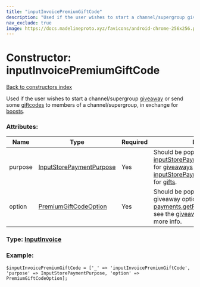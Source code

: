 ```yaml
---
title: "inputInvoicePremiumGiftCode"
description: "Used if the user wishes to start a channel/supergroup giveaway or send some giftcodes to members of a channel/supergroup, in exchange for boosts."
nav_exclude: true
image: https://docs.madelineproto.xyz/favicons/android-chrome-256x256.png
---
```

# Constructor: inputInvoicePremiumGiftCode  
[Back to constructors index](/API_docs/constructors/index.html)



Used if the user wishes to start a channel/supergroup [giveaway](https://core.telegram.org/api/giveaways) or send some [giftcodes](https://core.telegram.org/api/giveaways) to members of a channel/supergroup, in exchange for [boosts](https://core.telegram.org/api/boost).

### Attributes:

| Name     |    Type       | Required | Description |
|----------|---------------|----------|-------------|
|purpose|[InputStorePaymentPurpose](/API_docs/types/InputStorePaymentPurpose.html) | Yes|Should be populated with [inputStorePaymentPremiumGiveaway](../constructors/inputStorePaymentPremiumGiveaway.html) for [giveaways](https://core.telegram.org/api/giveaways) and [inputStorePaymentPremiumGiftCode](../constructors/inputStorePaymentPremiumGiftCode.html) for [gifts](https://core.telegram.org/api/giveaways).|
|option|[PremiumGiftCodeOption](/API_docs/types/PremiumGiftCodeOption.html) | Yes|Should be populated with one of the giveaway options returned by [payments.getPremiumGiftCodeOptions](../methods/payments.getPremiumGiftCodeOptions.html), see the [giveaways »](https://core.telegram.org/api/giveaways) documentation for more info.|



### Type: [InputInvoice](/API_docs/types/InputInvoice.html)


### Example:

```
$inputInvoicePremiumGiftCode = ['_' => 'inputInvoicePremiumGiftCode', 'purpose' => InputStorePaymentPurpose, 'option' => PremiumGiftCodeOption];
```  
